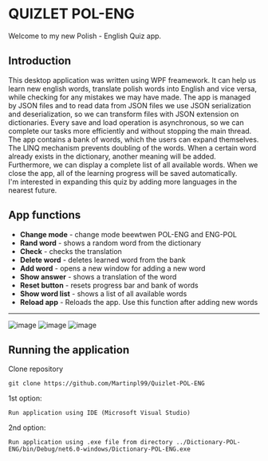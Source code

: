 # QUIZLET POL-ENG
Welcome to my new Polish - English Quiz app. 
## Introduction
This desktop application was written using WPF freamework. It can help us learn new english words, translate polish words into English and vice versa, while checking for any mistakes we may have made. The app is managed by JSON files and to read data from JSON files we use JSON serialization and deserialization, so we can transform files with JSON extension on dictionaries. Every save and load operation is asynchronous, so we can complete our tasks more efficiently and without stopping the main thread. The app contains a bank of words, which the users can expand themselves. The LINQ mechanism prevents doubling of the words. When a certain word already exists in the dictionary, another meaning will be added. Furthermore, we can display a complete list of all available words. When we close the app, all of the learning progress will be saved automatically.  
I'm interested in expanding this quiz by adding more languages in the nearest future.

## App functions
* **Change mode** - change mode beewtwen POL-ENG and ENG-POL
* **Rand word** - shows a random word from the dictionary
* **Check** - checks the translation
* **Delete word** - deletes learned word from the bank
* **Add word** - opens a new window for adding a new word
* **Show answer** - shows a translation of the word
* **Reset button** - resets progress bar and bank of words
* **Show word list** - shows a list of all available words
* **Reload app** - Reloads the app. Use this function after adding new words


---
![image](https://user-images.githubusercontent.com/126328327/233987595-bdef8699-86fe-46bc-b1fc-7f16db85df8f.png)
![image](https://user-images.githubusercontent.com/126328327/233987682-59bee3be-e2aa-4c3b-841e-502c04592f51.png)
![image](https://user-images.githubusercontent.com/126328327/233987799-ac856d5f-c237-4754-a82f-562dc079c5c3.png)


## Running the application

Clone repository

    git clone https://github.com/Martinpl99/Quizlet-POL-ENG

1st option:

    Run application using IDE (Microsoft Visual Studio)

2nd option:

    Run application using .exe file from directory ../Dictionary-POL-ENG/bin/Debug/net6.0-windows/Dictionary-POL-ENG.exe
